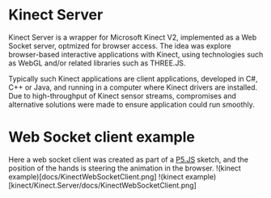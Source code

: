 
# Kinect Server
Kinect Server is a wrapper for Microsoft Kinect V2, implemented as a Web Socket server, optmized for browser access.
The idea was explore browser-based interactive applications with Kinect, using technologies such as WebGL and/or related libraries such as THREE.JS. 

Typically such Kinect applications are client applications, developed in C#, C++ or Java, and running in a computer where Kinect drivers are installed.
Due to high-throughput of Kinect sensor streams, compromises and alternative solutions were made to ensure application could run smoothly.

# Web Socket client example
Here a web socket client was created as part of a [P5.JS](https://p5js.org) sketch, and the position of the hands is steering the animation in the browser. 
!(kinect example)[docs/KinectWebSocketClient.png]
!(kinect example)[kinect/Kinect.Server/docs/KinectWebSocketClient.png]
